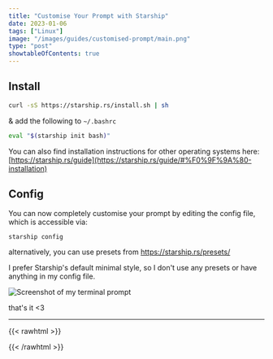 ```yaml
---
title: "Customise Your Prompt with Starship"
date: 2023-01-06
tags: ["Linux"]
image: "/images/guides/customised-prompt/main.png"
type: "post"
showtableOfContents: true
---
```


## Install 
```bash
curl -sS https://starship.rs/install.sh | sh
```
& add the following to ```~/.bashrc```
```bash
eval "$(starship init bash)"
```

You can also find installation instructions for other operating systems here: [https://starship.rs/guide](https://starship.rs/guide/#%F0%9F%9A%80-installation)

## Config
You can now completely customise your prompt by editing the config file, which is accessible via:
```
starship config
```
alternatively, you can use presets from https://starship.rs/presets/

I prefer Starship's default minimal style, so I don't use any presets or have anything in my config file.

![Screenshot of my terminal prompt](/images/guides/customised-prompt/2022.png)

that's it <3

----
{{< rawhtml >}} 
<script src="https://utteranc.es/client.js"
        repo="mansoorbarri/website"
        issue-term="title"
        theme="github-dark"
        crossorigin="anonymous"
        async>
</script>
{{< /rawhtml >}}
